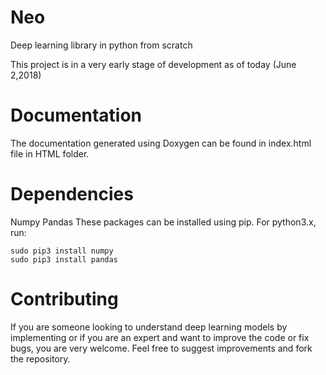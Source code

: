 # Neo
Deep learning library in python from scratch

This project is in a very early stage of development as of today (June 2,2018)

# Documentation
The documentation generated using Doxygen can be found in index.html file in HTML folder.

# Dependencies
Numpy
Pandas
These packages can be installed using pip.
For python3.x, run:
```
sudo pip3 install numpy
sudo pip3 install pandas
```


# Contributing
If you are someone looking to understand deep learning models by implementing or if you are an expert and want to improve the code or fix bugs, you are very welcome. Feel free to suggest improvements and fork the repository.


